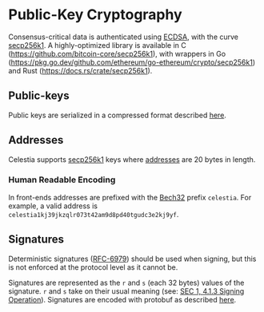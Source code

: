 # Public-Key Cryptography

<!-- toc -->

Consensus-critical data is authenticated using [ECDSA](https://www.secg.org/sec1-v2.pdf), with the curve [secp256k1](https://en.bitcoin.it/wiki/Secp256k1). A highly-optimized library is available in C (<https://github.com/bitcoin-core/secp256k1>), with wrappers in Go (<https://pkg.go.dev/github.com/ethereum/go-ethereum/crypto/secp256k1>) and Rust (<https://docs.rs/crate/secp256k1>).

## Public-keys

Public keys are serialized in a compressed format described [here](https://docs.cosmos.network/v0.46/basics/accounts.html#public-keys).

## Addresses

Celestia supports [secp256k1](https://en.bitcoin.it/wiki/Secp256k1) keys where [addresses](https://docs.cosmos.network/v0.46/basics/accounts.html#addresses) are 20 bytes in length.

### Human Readable Encoding

In front-ends addresses are prefixed with the [Bech32](https://en.bitcoin.it/wiki/Bech32) prefix `celestia`. For example, a valid address is `celestia1kj39jkzqlr073t42am9d8pd40tgudc3e2kj9yf`.

## Signatures

Deterministic signatures ([RFC-6979](https://tools.ietf.org/rfc/rfc6979.txt)) should be used when signing, but this is not enforced at the protocol level as it cannot be.

Signatures are represented as the `r` and `s` (each 32 bytes) values of the signature. `r` and `s` take on their usual meaning (see: [SEC 1, 4.1.3 Signing Operation](https://www.secg.org/sec1-v2.pdf)). Signatures are encoded with protobuf as described [here](https://docs.cosmos.network/v0.46/core/encoding.html#transaction-encoding).
